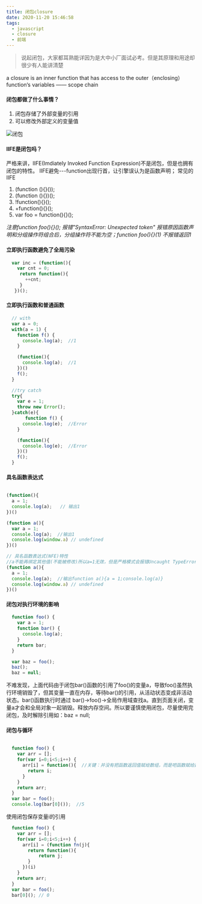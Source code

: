 ```yaml
---
title: 闭包closure
date: 2020-11-20 15:46:58
tags:
  - javascript
  - closure
  - 前端
---
```



> 说起闭包，大家都耳熟能详因为是大中小厂面试必考。但是其原理和用途却很少有人能讲清楚

  a closure is an inner function that has access to the outer（enclosing）function‘s variables —— scope chain


#### 闭包都做了什么事情？

1. 闭包存储了外部变量的引用
2. 可以修改外部定义的变量值

![闭包](/assets/img/closure.png) 


#### IIFE是闭包吗？

严格来讲，IIFE(Imdiately Invoked Function Expression)不是闭包，但是也拥有闭包的特性。
IIFE避免---function出现行首，让引擎误认为是函数声明； 常见的IIFE 
 1. (function (){}());  
 2. (function (){})();
 3. !function(){}();
 4. +function(){}();
 6. var foo = function(){}();
 
 *注意function foo(){}(); 报错"SyntaxError: Unexpected token" 报错原因函数声明和分组操作符组合后，分组操作符不能为空；function foo(){}(1) 不报错返回1*

   
#### 立即执行函数避免了全局污染
 ``` javascript
   var inc = (function(){
     var cnt = 0;
      return function(){
        ++cnt;
      }
    })();

 ```

#### 立即执行函数和普通函数

  ``` javascript
    // with
    var a = 0;
    with(a = 1) {
      function f() {
        console.log(a);  //1
      }

      (function(){
        console.log(a);  //1
      })()
      f();
    }

    //try catch
    try{
      var e = 1;
      throw new Error();
    }catch(e){
         function f() {
        console.log(e);  //Error
      }

      (function(){
        console.log(e);  //Error
      })()
      f();
    }
  ```

#### 具名函数表达式

  ``` javascript

  (function(){
    a = 1;
    console.log(a);   // 输出1
  })()

  (function a(){
    var a = 1;
    console.log(a);  //输出1
    console.log(window.a) // undefined
  })()

  // 具名函数表达式(NFE)特性
  //a不能再绑定其他值(不能被修改)所以a=1无效，但是严格模式会报错Uncaught TypeError:Assigment to constant 
  (function a(){
    a = 1;
    console.log(a);  //输出function a(){a = 1;console.log(a)}  
    console.log(window.a) // undefined
  })()


 ```

#### 闭包对执行环境的影响

``` javascript
  function foo() {
    var a = 1;
    function bar() {
      console.log(a);
    }
    return bar;
  }

  var baz = foo();
  baz();
  baz = null;

```

不难发现，上面代码由于闭包bar()函数的引用了foo()的变量a，导致foo()虽然执行环境销毁了，但其变量一直在内存，等待bar()的引用，从活动状态变成非活动状态。bar()函数执行时通过 bar()->foo()->全局作用域查找a。直到页面关闭，变量a才会和全局对象一起销毁。释放内存空间。所以要谨慎使用闭包，尽量使用完闭包，及时解除引用如：baz = null;


#### 闭包与循环

``` javascript

  function foo() {
    var arr = [];
    for(var i=0;i<5;i++) {
      arr[i] = function(){  //关键：并没有把函数返回值赋给数组，而是吧函数赋给数组
        return i;
      }
    }
    return arr;
  }
  var bar = foo();
  console.log(bar[0]());  //5 

```

使用闭包保存变量i的引用

``` javascript
  function foo() {
    var arr = [];
    for(var i=0;i<5;i++) {
      arr[i] = (function fn(j){
        return function(){
            return j;
        }
      })(i)
    }
    return arr;
  }
  var bar = foo();
  bar[0](); // 0

```